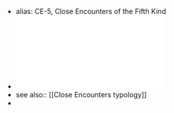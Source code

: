 - alias: CE-5, Close Encounters of the Fifth Kind
- ![Contact.pdf](../assets/Contact_1641441508996_0.pdf)
- see also:: [[Close Encounters typology]]
-